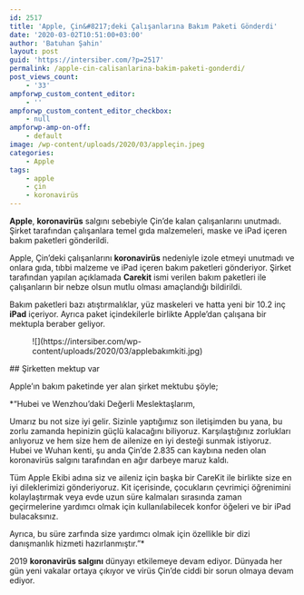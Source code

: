 ```yaml
---
id: 2517
title: 'Apple, Çin&#8217;deki Çalışanlarına Bakım Paketi Gönderdi'
date: '2020-03-02T10:51:00+03:00'
author: 'Batuhan Şahin'
layout: post
guid: 'https://intersiber.com/?p=2517'
permalink: /apple-cin-calisanlarina-bakim-paketi-gonderdi/
post_views_count:
    - '33'
ampforwp_custom_content_editor:
    - ''
ampforwp_custom_content_editor_checkbox:
    - null
ampforwp-amp-on-off:
    - default
image: /wp-content/uploads/2020/03/appleçin.jpeg
categories:
    - Apple
tags:
    - apple
    - çin
    - koronavirüs
---
```


**Apple**, **koronavirüs** salgını sebebiyle Çin’de kalan çalışanlarını unutmadı. Şirket tarafından çalışanlara temel gıda malzemeleri, maske ve iPad içeren bakım paketleri gönderildi.

Apple, Çin’deki çalışanlarını **koronavirüs** nedeniyle izole etmeyi unutmadı ve onlara gıda, tıbbi malzeme ve iPad içeren bakım paketleri gönderiyor. Şirket tarafından yapılan açıklamada **Carekit** ismi verilen bakım paketleri ile çalışanların bir nebze olsun mutlu olması amaçlandığı bildirildi.

Bakım paketleri bazı atıştırmalıklar, yüz maskeleri ve hatta yeni bir 10.2 inç **iPad** içeriyor. Ayrıca paket içindekilerle birlikte Apple’dan çalışana bir mektupla beraber geliyor.

<figure class="wp-block-image size-full">![](https://intersiber.com/wp-content/uploads/2020/03/applebakımkiti.jpg)</figure>## Şirketten mektup var

Apple’ın bakım paketinde yer alan şirket mektubu şöyle;

*“Hubei ve Wenzhou’daki Değerli Meslektaşlarım,  
  
Umarız bu not size iyi gelir. Sizinle yaptığımız son iletişimden bu yana, bu zorlu zamanda hepinizin güçlü kalacağını biliyoruz. Karşılaştığınız zorlukları anlıyoruz ve hem size hem de ailenize en iyi desteği sunmak istiyoruz. Hubei ve Wuhan kenti, şu anda Çin’de 2.835 can kaybına neden olan koronavirüs salgını tarafından en ağır darbeye maruz kaldı.  
  
Tüm Apple Ekibi adına siz ve aileniz için başka bir CareKit ile birlikte size en iyi dileklerimizi gönderiyoruz. Kit içerisinde, çocukların çevrimiçi öğrenimini kolaylaştırmak veya evde uzun süre kalmaları sırasında zaman geçirmelerine yardımcı olmak için kullanılabilecek konfor öğeleri ve bir iPad bulacaksınız.  
  
Ayrıca, bu süre zarfında size yardımcı olmak için özellikle bir dizi danışmanlık hizmeti hazırlanmıştır.”*

2019 **koronavirüs salgını** dünyayı etkilemeye devam ediyor. Dünyada her gün yeni vakalar ortaya çıkıyor ve virüs Çin’de ciddi bir sorun olmaya devam ediyor.